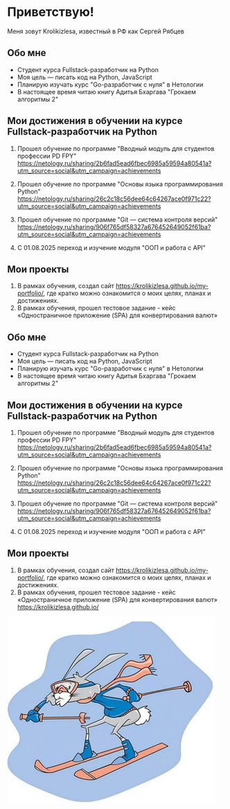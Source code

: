 # Приветствую!
Меня зовут Krolikizlesa, известный в РФ как Сергей Рябцев

## Обо мне
- Студент курса Fullstack-разработчик на Python
- Моя цель — писать код на Python, JavaScript
- Планирую изучать курс "Go-разработчик с нуля" в Нетологии
- В настоящее время читаю книгу Адитья Бхаргава "Грокаем алгоритмы 2"
  
## Мои достижения в обучении на курсе Fullstack-разработчик на Python
1. Прошел обучение по программе "Вводный модуль для студентов профессии PD FPY" https://netology.ru/sharing/2b6fad5ead6fbec6985a59594a80541a?utm_source=social&utm_campaign=achievements
   
2. Прошел обучение по программе "Основы языка программирования Python" https://netology.ru/sharing/26c2c18c56dee64c64267ace0f971c22?utm_source=social&utm_campaign=achievements
   
3. Прошел обучение по программе "Git — система контроля версий" https://netology.ru/sharing/906f765df58327a676452649052f61ba?utm_source=social&utm_campaign=achievements

4. С 01.08.2025 переход и изучение модуля "ООП и работа с API"

## Мои проекты
1. В рамках обучения, создал сайт https://krolikizlesa.github.io/my-portfolio/, где кратко можно ознакомится о моих целях, планах и достижениях.
2. В рамках обучения, прошел тестовое задание - кейс «Одностраничное приложение (SPA) для конвертирования валют»

## Обо мне
- Студент курса Fullstack-разработчик на Python
- Моя цель — писать код на Python, JavaScript
- Планирую изучать курс "Go-разработчик с нуля" в Нетологии
- В настоящее время читаю книгу Адитья Бхаргава "Грокаем алгоритмы 2"
  
## Мои достижения в обучении на курсе Fullstack-разработчик на Python
1. Прошел обучение по программе "Вводный модуль для студентов профессии PD FPY" https://netology.ru/sharing/2b6fad5ead6fbec6985a59594a80541a?utm_source=social&utm_campaign=achievements
   
2. Прошел обучение по программе "Основы языка программирования Python" https://netology.ru/sharing/26c2c18c56dee64c64267ace0f971c22?utm_source=social&utm_campaign=achievements
   
3. Прошел обучение по программе "Git — система контроля версий" https://netology.ru/sharing/906f765df58327a676452649052f61ba?utm_source=social&utm_campaign=achievements

4. С 01.08.2025 переход и изучение модуля "ООП и работа с API"

## Мои проекты
1. В рамках обучения, создал сайт https://krolikizlesa.github.io/my-portfolio/, где кратко можно ознакомится о моих целях, планах и достижениях.
2. В рамках обучения, прошел тестовое задание - кейс «Одностраничное приложение (SPA) для конвертирования валют» https://krolikizlesa.github.io/


![Мое фото](images/real_Krolikizlesa.jpg)
